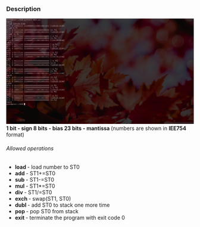 <h3> Description </h3>
<img src = "screen.png"/>
<b> 1 bit - sign </b>
<b> 8 bits - bias </b>
<b> 23 bits - mantissa </b>
(numbers are shown in <b>IEE754</b> format)

<h6> Allowed operations </h6>
<ul>
	<li> <b> load </b> - load number to ST0 </li>
	<li> <b> add </b> - ST1+=ST0 </li>
	<li> <b> sub </b> - ST1-=ST0 </li>
	<li> <b> mul </b> - ST1*=ST0 </li>
	<li> <b> div </b> - ST1/=ST0 </li>
	<li> <b> exch </b> - swap(ST1, ST0) </li>
	<li> <b> dubl </b> - add ST0 to stack one more time </li>
	<li> <b> pop </b> - pop ST0 from stack </li>
	<li> <b> exit </b> - terminate the program with exit code 0 </li> 
</ul>

